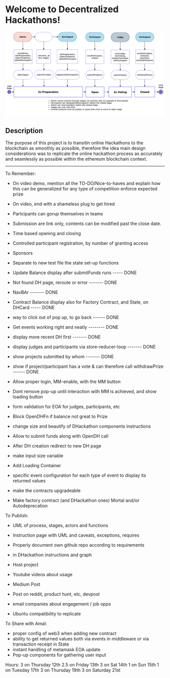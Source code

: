 # Welcome to Decentralized Hackathons!

![diagram](./UML/UML_state_diagram_simplified.png)

## Description

The purpose of this project is to transitin online Hackathons to the blockchain as smoothly as possible, therefore the idea main design considerations was to replicate the online hackathon process as accurately and seamlessly as possible within the ethereum blockchain context.

---

To Remember:
  - On video demo, mention all the TO-DO/Nice-to-haves and explain how this can be generalized for any type of competition
      enforce expected prize
  - On video, end with a shameless plug to get hired
  - Partcipants can gorup themselves in teams
  - Submission are link only, contents can be modified past the close date.
  - Time based opening and closing
  - Controlled participant registration, by number of granting access
  - Sponsors
  - Separate to new test file the state set-up functions


  - Update Balance display after submitFunds runs    ----- DONE
  - Not found DH page, reroute or error    ------- DONE
  - NavBAr  ------- DONE
  - Contract Balance display also for Factory Contract, and State, on DHCard  ----- DONE
  - way to click out of pop up, to go back  ------ DONE
  - Get events working right and neatly   -------- DONE
  - display more recent DH first  ------- DONE

  - display judges and participants via store-reducer-loop ------- DONE
  - show projects submitted by whom  ------- DONE
  - show if project/participant has a vote & can therefore call withdrawPrize ------ DONE
  
  - Allow proper login, MM-enable, with the MM button
  - Dont remove pop-up until interaction with MM is achieved, and show loading button
  - form validation for EOA for judges, participants, etc
  - Block OpenDHFn if balance not great to Prize   
  - change size and beautify of DHackathon components instructions
  - Allow to submit funds along with OpenDH call
  
  - After DH creation redirect to new DH page 
  - make input size variable
  - Add Loading Container
  - specific event configuration for each type of event to display its returned values
  - make the contracts upgradeable
  - Make factory contract (and DHackathon ones) Mortal and/or Autodeprecation

To Publish:
  - UML of process, stages, actors and functions
  - Instruction page with UML and caveats, exceptions, requires
  - Properly document own github repo according to requirements
  - in DHackathon instructions and graph

  - Host project
  - Youtube videos about usage
  - Medium Post
  - Post on reddit, product hunt, etc, devpost
  - email companies about engagement / job opps
  - Ubuntu compatibility to replicate
  

To Share with Amal:
  - proper config of web3 when adding new contract
  - ability to get returned values both via events in middleware or via transaction receipt in State
  - instant handling of metamask EOA update
  - Pop-up components for gathering user input



Hours:
3 on Thursday 12th
2.5 on Friday 13th
3 on Sat 14th
1 on Sun 15th
1 on Tuesday 17th
3 on Thursday 19th
3 on Saturday 21st